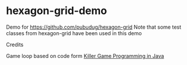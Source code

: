 # hexagon-grid-demo
Demo for https://github.com/pubudug/hexagon-grid
Note that some test classes from hexagon-grid have been used in this demo


Credits

Game loop based on code form [Killer Game Programming in Java](http://fivedots.coe.psu.ac.th/~ad/jg/)

